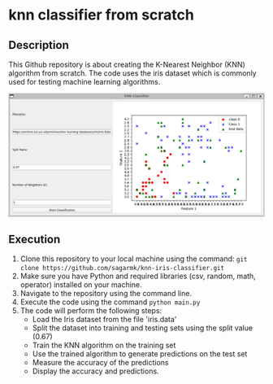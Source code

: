  
# knn classifier from scratch

## Description
This Github repository is about creating the K-Nearest Neighbor (KNN) algorithm from scratch.
 The code uses the iris dataset which is commonly used for testing machine learning algorithms. 

![kNN Classifier Tool](images/knn_classifier.png)

## Execution
1. Clone this repository to your local machine using the command: `git clone https://github.com/sagarmk/knn-iris-classifier.git`
2. Make sure you have Python and required libraries (csv, random, math, operator) installed on your machine. 
3. Navigate to the repository using the command line.
4. Execute the code using the command `python main.py` 
5. The code will perform the following steps:
    - Load the Iris dataset from the file 'iris.data'
    - Split the dataset into training and testing sets using the split value (0.67)
    - Train the KNN algorithm on the training set
    - Use the trained algorithm to generate predictions on the test set
    - Measure the accuracy of the predictions
    - Display the accuracy and predictions.


